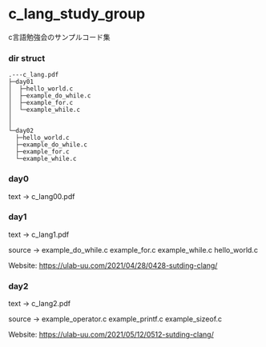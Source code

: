 # c_lang_study_group

c言語勉強会のサンプルコード集

### dir struct

```text
.---c_lang.pdf
├─day01
│  ├─hello_world.c
│  ├─example_do_while.c
│  ├─example_for.c
│  └─example_while.c
│ 
│ 
└─day02
  ├─hello_world.c
  ├─example_do_while.c
  ├─example_for.c
  └─example_while.c
```


### day0

text -> c_lang00.pdf

### day1

text ->        c_lang1.pdf

source -> example_do_while.c
example_for.c
example_while.c
hello_world.c

Website: https://ulab-uu.com/2021/04/28/0428-sutding-clang/

### day2

text ->         c_lang2.pdf

source -> example_operator.c
example_printf.c
example_sizeof.c

Website: https://ulab-uu.com/2021/05/12/0512-sutding-clang/


